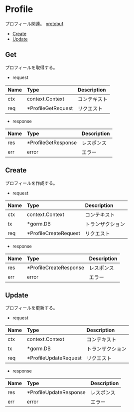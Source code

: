 # Profile
プロフィール関連。
[protobuf](https://github.com/game-core/gocrafter/tree/main/docs/proto/api/game/profile)  

- [Create](https://github.com/game-core/gocrafter/blob/main/docs/md/function/profile.md#create)
- [Update](https://github.com/game-core/gocrafter/blob/main/docs/md/function/profile.md#update)

## Get
プロフィールを取得する。
- request

| Name | Type | Description |
| :--- | :--- | :--- |
| ctx | context.Context | コンテキスト |
| req | *ProfileGetRequest | リクエスト |

- response

| Name | Type | Description |
| :--- | :--- | :--- |
| res | *ProfileGetResponse | レスポンス |
| err | error | エラー |

## Create
プロフィールを作成する。
- request

| Name | Type | Description |
| :--- | :--- | :--- |
| ctx | context.Context | コンテキスト |
| tx | *gorm.DB | トランザクション |
| req | *ProfileCreateRequest | リクエスト |

- response

| Name | Type | Description |
| :--- | :--- | :--- |
| res | *ProfileCreateResponse | レスポンス |
| err | error | エラー |

## Update
プロフィールを更新する。
- request

| Name | Type | Description |
| :--- | :--- | :--- |
| ctx | context.Context | コンテキスト |
| tx | *gorm.DB | トランザクション |
| req | *ProfileUpdateRequest | リクエスト |

- response

| Name | Type | Description |
| :--- | :--- | :--- |
| res | *ProfileUpdateResponse | レスポンス |
| err | error | エラー |
